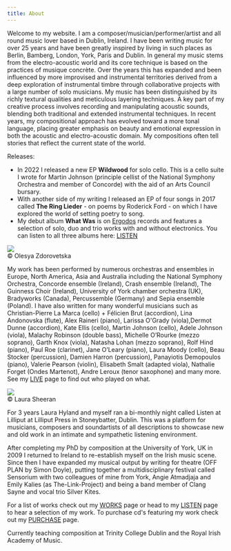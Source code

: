 ```yaml
---
title: About
---
```

Welcome to my website. I am a composer/musician/performer/artist and all round music lover based in Dublin, Ireland. I have been writing music for over 25 years and have been greatly inspired by living in such places as Berlin, Bamberg, London, York, Paris and Dublin. In general my music stems from the electro-acoustic world and its core technique is based on the practices of musique concrète. Over the years this has expanded and been influenced by more improvised and instrumental territories derived from a deep exploration of instrumental timbre through collaborative projects with a large number of solo musicians. My music has been distinguished by its richly textural qualities and meticulous layering techniques. A key part of my creative process involves recording and manipulating acoustic sounds, blending both traditional and extended instrumental techniques. In recent years, my compositional approach has evolved toward a more tonal language, placing greater emphasis on beauty and emotional expression in both the acoustic and electro-acoustic domain. My compositions often tell stories that reflect the current state of the world. 

Releases:
- In 2022 I released a new EP **Wildwood** for solo cello. This is a cello suite I wrote for Martin Johnson (principle cellist of the National Symphony Orchestra and member of Concorde) with the aid of an Arts Council bursary. 
- With another side of my writing I released an EP of four songs in 2017 called **The Ring Lieder** - on poems by Roderick Ford - on which I have explored the world of setting poetry to song. 
- My debut album **What Was** is on [Ergodos](https://ergodos.bandcamp.com) records and features a selection of solo, duo and trio works with and without electronics. You can listen to all three albums here: [LISTEN](/listen)
<div class="photo-with-credit">
  <img src="/assets/img/Judith_by_Olesya.jpg">
  <div>© Olesya Zdorovetska</div>
</div>


My work has been performed by numerous orchestras and ensembles in Europe, North America, Asia and Australia including the National Symphony Orchestra, Concorde ensemble (Ireland), Crash ensemble (Ireland), The Guinness Choir (Ireland), University of York chamber orchestra (UK), Bradyworks (Canada), Percussemble (Germany) and Sepia ensemble (Poland). I have also written for many wonderful musicians such as Christian-Pierre La Marca (cello) + Félicien Brut (accordion), Lina Andonovska (flute), Alex Raineri (piano), Larissa O'Grady (viola),Dermot Dunne (accordion), Kate Ellis (cello), Martin Johnson (cello), Adele Johnson (viola), Malachy Robinson (double bass), Michelle O’Rourke (mezzo soprano), Garth Knox (viola), Natasha Lohan (mezzo soprano), Rolf Hind (piano), Paul Roe (clarinet), Jane O’Leary (piano), Laura Moody (cello), Beau Stocker (percussion), Damien Harron (percussion), Panayiotis Demopoulos (piano), Valerie Pearson (violin), Elisabeth Smalt (adapted viola), Nathalie Forget (Ondes Martenot), Andre Leroux (tenor saxophone) and many more. See my [LIVE](/live) page to find out who played on what.
<div class="photo-with-credit-right">
  <img src="/assets/img/profile.jpg">
  <div>© Laura Sheeran</div>
</div>

For 3 years Laura Hyland and myself ran a bi-monthly night called Listen at Lilliput at Lilliput Press in Stoneybatter, Dublin. This was a platform for musicians, composers and soundartists of all descriptions to showcase new and old work in an intimate and sympathetic listening environment.

After completing my PhD by composition at the University of York, UK in 2009 I returned to Ireland to re-establish myself on the Irish music scene. Since then I have expanded my musical output by writing for theatre (OFF PLAN by Simon Doyle), putting together a multidisciplinary festival called Sensorium with two colleagues of mine from York, Angie Atmadjaja and Emily Kalies (as The-Link-Project) and being a band member of Clang Sayne and vocal trio Silver Kites. 

For a list of works check out my [WORKS](/works) page or head to my [LISTEN](/listen) page to hear a selection of my work. To purchase cd's featuring my work check out my [PURCHASE](/purchase) page.

Currently teaching composition at Trinity College Dublin and the Royal Irish Academy of Music.